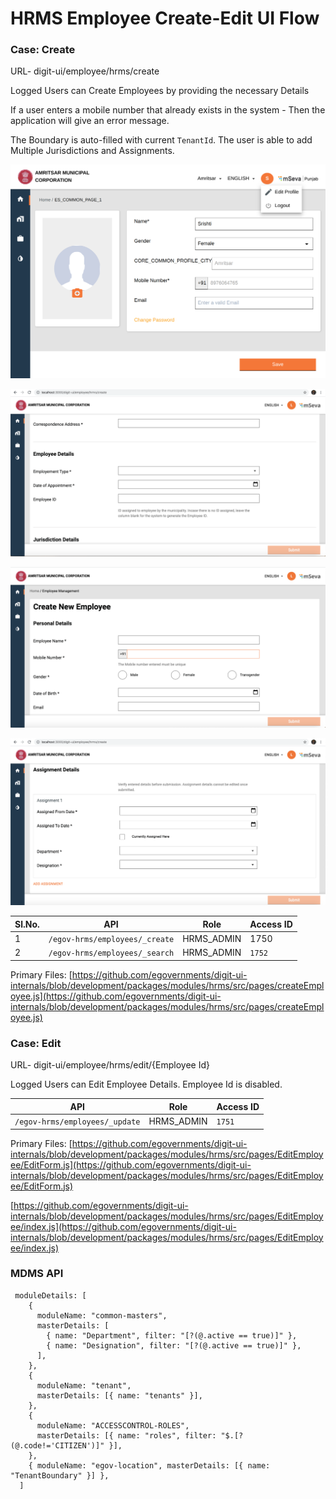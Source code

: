 # HRMS Employee Create-Edit UI Flow

### Case: **Create**

URL- digit-ui/employee/hrms/create

Logged Users can Create Employees by providing the necessary Details

If a user enters a mobile number that already exists in the system - Then the application will give an error message.

The Boundary is auto-filled with current `TenantId`. The user is able to add Multiple Jurisdictions and Assignments.

![](<../../../../.gitbook/assets/image (256).png>)

![](<../../../../.gitbook/assets/image (258) (1).png>)

![](<../../../../.gitbook/assets/image (179) (1).png>)

![](<../../../../.gitbook/assets/image (171) (1).png>)

| Sl.No. | API                            | Role        | Access ID |
| ------ | ------------------------------ | ----------- | --------- |
| 1      | `/egov-hrms/employees/_create` | HRMS\_ADMIN | 1750      |
| 2      | `/egov-hrms/employees/_search` | HRMS\_ADMIN | `1752`    |

Primary Files: [https://github.com/egovernments/digit-ui-internals/blob/development/packages/modules/hrms/src/pages/createEmployee.js](https://github.com/egovernments/digit-ui-internals/blob/development/packages/modules/hrms/src/pages/createEmployee.js)

### Case: **Edit**

URL- digit-ui/employee/hrms/edit/{Employee Id}

Logged Users can Edit Employee Details. Employee Id is disabled.

| API                            | Role        | Access ID |
| ------------------------------ | ----------- | --------- |
| `/egov-hrms/employees/_update` | HRMS\_ADMIN | `1751`    |

Primary Files: [https://github.com/egovernments/digit-ui-internals/blob/development/packages/modules/hrms/src/pages/EditEmployee/EditForm.js](https://github.com/egovernments/digit-ui-internals/blob/development/packages/modules/hrms/src/pages/EditEmployee/EditForm.js)

[https://github.com/egovernments/digit-ui-internals/blob/development/packages/modules/hrms/src/pages/EditEmployee/index.js](https://github.com/egovernments/digit-ui-internals/blob/development/packages/modules/hrms/src/pages/EditEmployee/index.js)

### MDMS API

```
 moduleDetails: [
    {
      moduleName: "common-masters",
      masterDetails: [
        { name: "Department", filter: "[?(@.active == true)]" },
        { name: "Designation", filter: "[?(@.active == true)]" },
      ],
    },
    {
      moduleName: "tenant",
      masterDetails: [{ name: "tenants" }],
    },
    {
      moduleName: "ACCESSCONTROL-ROLES",
      masterDetails: [{ name: "roles", filter: "$.[?(@.code!='CITIZEN')]" }],
    },
    { moduleName: "egov-location", masterDetails: [{ name: "TenantBoundary" }] },
  ]
```
